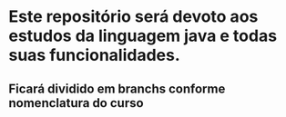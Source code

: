 # Este repositório será devoto aos estudos da linguagem java e todas suas funcionalidades.

## Ficará dividido em branchs conforme nomenclatura do curso
